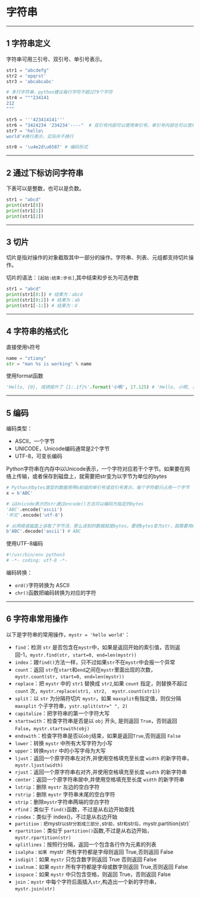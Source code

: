 # 字符串

---
## 1 字符串定义

字符串可用三引号、双引号、单引号表示。

```python
str1 = "abcdefg"
str2 = 'opqrst'
str3 = 'abcabcabc'

# 多行字符串，python建议每行字符不超过79个字符
str4 = """234141
212
"""  

str5 = '''423414141'''
str6 = "3424234 '234234'----"  # 双引号内部可以使用单引号。单引号内部也可以使用双引号
str7 = 'hello\
world'#换行表示，实际并不换行

str8 = '\u4e2d\u6587' # 编码形式
```


---
## 2 通过下标访问字符串

下表可以是整数，也可以是负数。

```python
str1 = "abcd"
print(str1[0])
print(str1[1])
print(str1[2])
```

---
## 3 切片

切片是指对操作的对象截取其中一部分的操作。字符串、列表、元组都支持切片操作。

切片的语法：`[起始:结束:步长]`,其中结束和步长为可选参数

```python
str1 = "abcd"
print(str1[0:]) # 结果为：abcd
print(str1[0:2]) # 结果为：ab
print(str1[-1:]) # 结果为：d 
```

---
## 4 字符串的格式化

直接使用`%`符号

```python
name = "ztiany"
str = "man %s is working" % name
```

使用format函数
```python
'Hello, {0}, 成绩提升了 {1:.1f}%'.format('小明', 17.125) # 'Hello, 小明, 成绩提升了 17.1%'
```

---
## 5 编码

编码类型：
- ASCII，一个字节
- UNICODE，Unicode编码通常是2个字节
- UTF-8，可变长编码

Python字符串在内存中以Unicode表示，一个字符对应若干个字节。如果要在网络上传输，或者保存到磁盘上，就需要把str变为以字节为单位的bytes

```python
# Python对bytes类型的数据用带b前缀的单引号或双引号表示，每个字符都只占用一个字节
x = b'ABC'

# 以Unicode表示的str通过encode()方法可以编码为指定的bytes
'ABC'.encode('ascii')
'中文'.encode('utf-8')

# 从网络或磁盘上读取了字节流，那么读到的数据就是bytes。要把bytes变为str，就需要用decode()方法
b'ABC'.decode('ascii') # ABC
```

使用UTF-8编码

```python
#!/usr/bin/env python3
# -*- coding: utf-8 -*-
```

编码转换：

 - `ord()`字符转换为 ASCII
 - `chr()`函数把编码转换为对应的字符

---
## 6 字符串常用操作

以下是字符串的常用操作，`mystr = 'hello world'`：

- `find`：检测 `str` 是否包含在`mystr`中，如果是返回开始的索引值，否则返回-1，`mystr.find(str, start=0, end=len(mystr))`
- `index`：跟`find()`方法一样，只不过如果`str`不在`mystr`中会报一个异常
- `count`：返回 `str`在`start`和`end`之间在`mystr`里面出现的次数，`mystr.count(str, start=0, end=len(mystr))`
- `replace`：把 `mystr` 中的 `str1` 替换成 `str2`,如果 `count` 指定，则替换不超过 `count` 次，`mystr.replace(str1, str2,  mystr.count(str1))`
- `split`：以 `str` 为分隔符切片 `mystr`，如果 `maxsplit`有指定值，则仅分隔 `maxsplit` 个子字符串，`ystr.split(str=" ", 2)`
- `capitalize`：把字符串的第一个字符大写
- `startswith`：检查字符串是否是以 `obj` 开头, 是则返回 `True`，否则返回 `False`，`mystr.startswith(obj)`
- `endswith`：检查字符串是否以`obj`结束，如果是返回`True`,否则返回 `False`
- `lower`：转换 `mystr` 中所有大写字符为小写
- `upper`：转换`mystr` 中的小写字母为大写
- `ljust`：返回一个原字符串左对⻬,并使用空格填充至⻓度 `width` 的新字符串，`mystr.ljust(width)`
- `rjust`：返回一个原字符串右对⻬,并使用空格填充至⻓度 `width` 的新字符串
- `center`：返回一个原字符串居中,并使用空格填充至⻓度 `width` 的新字符串
- `lstrip`：删除 `mystr` 左边的空白字符
- `rstrip`：删除 `mystr` 字符串末尾的空白字符
- `strip`：删除`mystr`字符串两端的空白字符
- `rfind`：类似于 `find()`函数，不过是从右边开始查找
- `rindex`：类似于 index()，不过是从右边开始
- `partition：把`mystr`以`str`分割成三部分,`str`前，`str`和`str`后，`mystr.partition(str)`
- `rpartition`：类似于 `partition()`函数,不过是从右边开始，`mystr.rpartition(str)`
- `splitlines`：按照行分隔，返回一个包含各行作为元素的列表
- `isalpha：如果 `mystr` 所有字符都是字母则返回 True,否则返回 False
- `isdigit`：如果 `mystr` 只包含数字则返回 True 否则返回 False
- `isalnum`：如果 `mystr` 所有字符都是字母或数字则返回 True,否则返回 False
- `isspace`：如果 `mystr` 中只包含空格，则返回 True，否则返回 False
- `join`：`mystr` 中每个字符后面插入`str`,构造出一个新的字符串，`mystr.join(str)`

